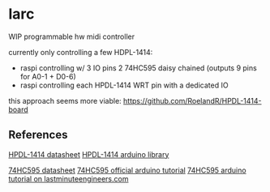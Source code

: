 # larc

WIP programmable hw midi controller

currently only controlling a few HDPL-1414:
 - raspi controlling w/ 3 IO pins 2 74HC595 daisy chained (outputs 9 pins for A0-1 + D0-6)
 - raspi controlling each HPDL-1414 WRT pin with a dedicated IO

this approach seems more viable: https://github.com/RoelandR/HPDL-1414-board


## References

[HPDL-1414 datasheet](http://www.farnell.com/datasheets/76528.pdf)
[HPDL-1414 arduino library](https://github.com/marecl/HPDL1414/blob/master/src/HPDL1414.cpp)

[74HC595 datasheet](https://www.ti.com/lit/ds/symlink/sn74hc595.pdf)
[74HC595 official arduino tutorial](https://www.arduino.cc/en/Tutorial/Foundations/ShiftOut)
[74HC595 arduino tutorial on lastminuteengineers.com](https://lastminuteengineers.com/74hc595-shift-register-arduino-tutorial/)
